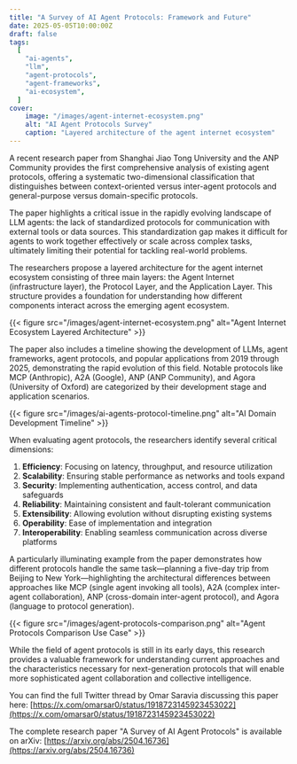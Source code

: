 ```yaml
---
title: "A Survey of AI Agent Protocols: Framework and Future"
date: 2025-05-05T10:00:00Z
draft: false
tags:
  [
    "ai-agents",
    "llm",
    "agent-protocols",
    "agent-frameworks",
    "ai-ecosystem",
  ]
cover:
    image: "/images/agent-internet-ecosystem.png"
    alt: "AI Agent Protocols Survey"
    caption: "Layered architecture of the agent internet ecosystem"
---
```


A recent research paper from Shanghai Jiao Tong University and the ANP Community provides the first comprehensive analysis of existing agent protocols, offering a systematic two-dimensional classification that distinguishes between context-oriented versus inter-agent protocols and general-purpose versus domain-specific protocols.

The paper highlights a critical issue in the rapidly evolving landscape of LLM agents: the lack of standardized protocols for communication with external tools or data sources. This standardization gap makes it difficult for agents to work together effectively or scale across complex tasks, ultimately limiting their potential for tackling real-world problems.

The researchers propose a layered architecture for the agent internet ecosystem consisting of three main layers: the Agent Internet (infrastructure layer), the Protocol Layer, and the Application Layer. This structure provides a foundation for understanding how different components interact across the emerging agent ecosystem.

{{< figure src="/images/agent-internet-ecosystem.png" alt="Agent Internet Ecosystem Layered Architecture" >}}

The paper also includes a timeline showing the development of LLMs, agent frameworks, agent protocols, and popular applications from 2019 through 2025, demonstrating the rapid evolution of this field. Notable protocols like MCP (Anthropic), A2A (Google), ANP (ANP Community), and Agora (University of Oxford) are categorized by their development stage and application scenarios.

{{< figure src="/images/ai-agents-protocol-timeline.png" alt="AI Domain Development Timeline" >}}

When evaluating agent protocols, the researchers identify several critical dimensions:

1. **Efficiency**: Focusing on latency, throughput, and resource utilization
2. **Scalability**: Ensuring stable performance as networks and tools expand
3. **Security**: Implementing authentication, access control, and data safeguards
4. **Reliability**: Maintaining consistent and fault-tolerant communication
5. **Extensibility**: Allowing evolution without disrupting existing systems
6. **Operability**: Ease of implementation and integration
7. **Interoperability**: Enabling seamless communication across diverse platforms

A particularly illuminating example from the paper demonstrates how different protocols handle the same task—planning a five-day trip from Beijing to New York—highlighting the architectural differences between approaches like MCP (single agent invoking all tools), A2A (complex inter-agent collaboration), ANP (cross-domain inter-agent protocol), and Agora (language to protocol generation).

{{< figure src="/images/agent-protocols-comparison.png" alt="Agent Protocols Comparison Use Case" >}}

While the field of agent protocols is still in its early days, this research provides a valuable framework for understanding current approaches and the characteristics necessary for next-generation protocols that will enable more sophisticated agent collaboration and collective intelligence.

You can find the full Twitter thread by Omar Saravia discussing this paper here:
[https://x.com/omarsar0/status/1918723145923453022](https://x.com/omarsar0/status/1918723145923453022)

The complete research paper "A Survey of AI Agent Protocols" is available on arXiv:
[https://arxiv.org/abs/2504.16736](https://arxiv.org/abs/2504.16736)